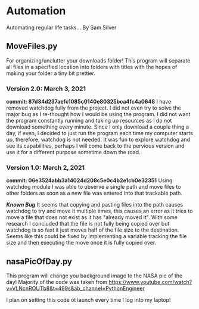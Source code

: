 # Automation

Automating regular life tasks... By Sam Silver

## MoveFiles.py

For organizing/unclutter your downloads folder! This program will separate all files in a specified location into folders with titles with the hopes of making your folder a tiny bit prettier.

### Version 2.0: March 3, 2021

**commit: 87d34d237aefc1085c0140e80325bca4fc4a0648**
I have removed watchdog fully from the project. I did not even try to solve the major bug as I re-thought how I would be using the program. I did not want the program constantly running and taking up resources as I do not download something every minute. Since I only download a couple thing a day, if even, I decided to just run the program each time my computer starts up, therefore, watchdog is not needed. It was fun to explore watchdog and see its capabilities, perhaps I will come back to the pervious version and use it for a different purpose sometime down the road.

### Version 1.0: March 2, 2021

**commit: 06e3524abb3a14024d208c5e0c4b2e1cb0e32351**
Using watchdog module I was able to observe a single path and move files to other folders as soon as a new file was entered into that trackable path.

**_Known Bug_**
It seems that copying and pasting files into the path causes watchdog to try and move it multiple times, this causes an error as it tries to move a file that does not exist as it has "already moved it". With some research I concluded that the file is not fully being copied over but watchdog is so fast it just moves half of the file size to the destination. Seems like this could be fixed by implementing a variable tracking the file size and then executing the move once it is fully copied over.

## nasaPicOfDay.py

This program will change you background image to the NASA pic of the day! Majority of the code was taken from https://www.youtube.com/watch?v=VLNcnROUTb8&t=499s&ab_channel=PythonEngineer

I plan on setting this code ot launch every time I log into my laptop!
